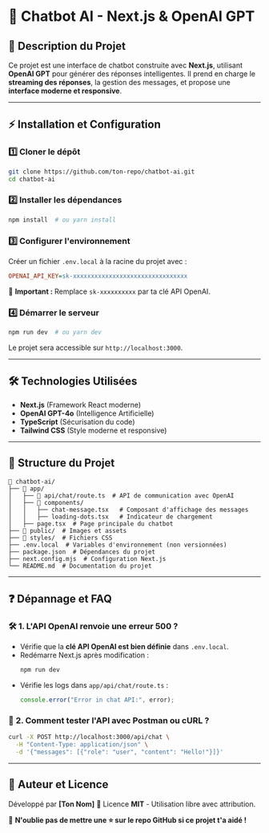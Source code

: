 # 🚀 Chatbot AI - Next.js & OpenAI GPT

## 📌 Description du Projet
Ce projet est une interface de chatbot construite avec **Next.js**, utilisant **OpenAI GPT** pour générer des réponses intelligentes. Il prend en charge le **streaming des réponses**, la gestion des messages, et propose une **interface moderne et responsive**.

---

## ⚡ Installation et Configuration

### 1️⃣ **Cloner le dépôt**
```bash
git clone https://github.com/ton-repo/chatbot-ai.git
cd chatbot-ai
```

### 2️⃣ **Installer les dépendances**
```bash
npm install  # ou yarn install
```

### 3️⃣ **Configurer l'environnement**
Créer un fichier `.env.local` à la racine du projet avec :
```ini
OPENAI_API_KEY=sk-xxxxxxxxxxxxxxxxxxxxxxxxxxxxxxxx
```

📌 **Important :** Remplace `sk-xxxxxxxxxx` par ta clé API OpenAI.

### 4️⃣ **Démarrer le serveur**
```bash
npm run dev  # ou yarn dev
```
Le projet sera accessible sur `http://localhost:3000`.

---

## 🛠️ Technologies Utilisées
- **Next.js** (Framework React moderne)
- **OpenAI GPT-4o** (Intelligence Artificielle)
- **TypeScript** (Sécurisation du code)
- **Tailwind CSS** (Style moderne et responsive)

---

## 📂 Structure du Projet
```
📂 chatbot-ai/
├── 📂 app/
│   ├── 📂 api/chat/route.ts  # API de communication avec OpenAI
│   ├── 📂 components/
│   │   ├── chat-message.tsx   # Composant d'affichage des messages
│   │   ├── loading-dots.tsx   # Indicateur de chargement
│   ├── page.tsx  # Page principale du chatbot
├── 📂 public/  # Images et assets
├── 📂 styles/  # Fichiers CSS
├── .env.local  # Variables d'environnement (non versionnées)
├── package.json  # Dépendances du projet
├── next.config.mjs  # Configuration Next.js
└── README.md  # Documentation du projet
```

---

## ❓ Dépannage et FAQ

### 🛠 **1. L'API OpenAI renvoie une erreur 500 ?**
- Vérifie que la **clé API OpenAI est bien définie** dans `.env.local`.
- Redémarre Next.js après modification :
  ```bash
  npm run dev
  ```
- Vérifie les logs dans `app/api/chat/route.ts` :
  ```typescript
  console.error("Error in chat API:", error);
  ```

### 🔗 **2. Comment tester l'API avec Postman ou cURL ?**
```bash
curl -X POST http://localhost:3000/api/chat \
  -H "Content-Type: application/json" \
  -d '{"messages": [{"role": "user", "content": "Hello!"}]}'
```

---

## 📝 Auteur et Licence
Développé par **[Ton Nom]** 🚀
Licence **MIT** - Utilisation libre avec attribution.

📌 **N'oublie pas de mettre une ⭐ sur le repo GitHub si ce projet t'a aidé !**



